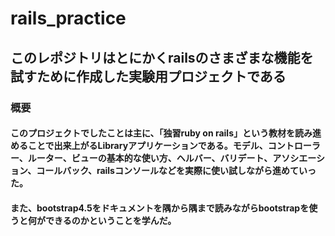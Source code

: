 # rails_practice

## このレポジトリはとにかくrailsのさまざまな機能を試すために作成した実験用プロジェクトである
### 概要
#### このプロジェクトでしたことは主に、「独習ruby on rails」という教材を読み進めることで出来上がるLibraryアプリケーションである。モデル、コントローラー、ルーター、ビューの基本的な使い方、ヘルバー、バリデート、アソシエーション、コールバック、railsコンソールなどを実際に使い試しながら進めていった。

#### また、bootstrap4.5をドキュメントを隅から隅まで読みながらbootstrapを使うと何ができるのかということを学んだ。
